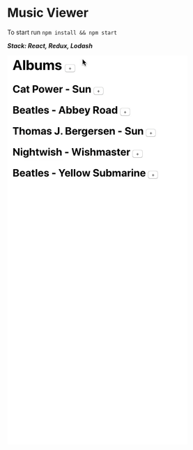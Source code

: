 # Music Viewer
To start run ```npm install && npm start```

***Stack: React, Redux, Lodash***

![Demo](./video.gif)
